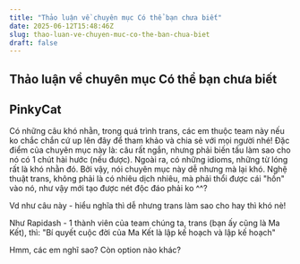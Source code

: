 ```yaml
---
title: "Thảo luận về chuyên mục Có thể bạn chưa biết"
date: 2025-06-12T15:48:46Z
slug: thao-luan-ve-chuyen-muc-co-the-ban-chua-biet
draft: false
---
```


## Thảo luận về chuyên mục Có thể bạn chưa biết

## PinkyCat

Có những câu khó nhằn, trong quá trình trans, các em thuộc team này nếu ko chắc chắn cứ up lên đây để tham khảo và chia sẻ với mọi người nhé! Đặc điểm của chuyên mục này là: câu rất ngắn, nhưng phải biến tấu làm sao cho nó có 1 chút hài hước (nếu được). Ngoài ra, có những idioms, những từ lóng rất là khó nhằn đó. Bởi vậy, nói chuyên mục này dễ nhưng mà lại khó. Nghệ thuật trans, không phải là có nhiêu dịch nhiêu, mà phải thổi được cái "hồn" vào nó, như vậy mới tạo được nét độc đáo phải ko ^^?

Vd như câu này - hiểu nghĩa thì dễ nhưng trans làm sao cho hay thì khó nè! 
 

	
	
		
​Như Rapidash - 1 thành viên của team chúng ta, trans (bạn ấy cũng là Ma Kết), thì: 
"Bí quyết cuộc đời của Ma Kết là lập kế hoạch và lập kế hoạch"

Hmm, các em nghĩ sao? Còn option nào khác?